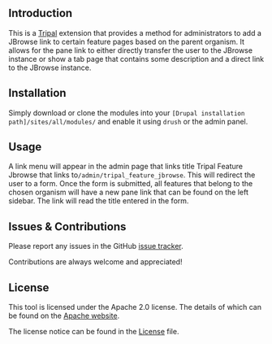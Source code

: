 ## Introduction
This is a [Tripal](https://github.com/tripal/tripal) extension that provides a method for administrators to add a JBrowse link to certain feature pages based on the parent organism. It allows for the pane link to either directly transfer the user to the JBrowse instance or show a tab page that contains some description and a direct link to the JBrowse instance.

## Installation
Simply download or clone the modules into your `[Drupal installation path]/sites/all/modules/` and enable it using `drush` or the admin panel.

## Usage
A link menu will appear in the admin page that links title Tripal Feature Jbrowse that links to`/admin/tripal_feature_jbrowse`. This will redirect the user to a form. Once the form is submitted, all features that belong to the chosen organism will have a new pane link that can be found on the left sidebar. The link will read the title entered in the form.

## Issues & Contributions
Please report any issues in the GitHub [issue tracker](https://github.com/statonlab/web-crawler/issues).

Contributions are always welcome and appreciated!

## License
This tool is licensed under the Apache 2.0 license. The details of which can be found on the [Apache website](http://www.apache.org/licenses/LICENSE-2.0).

The license notice can be found in the [License](https://github.com/statonlab/tripal_feature_jbrowse/blob/master/License) file.
